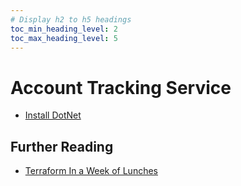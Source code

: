 ```yaml
---
# Display h2 to h5 headings
toc_min_heading_level: 2
toc_max_heading_level: 5
---
```


# Account Tracking Service

- [Install DotNet](../Modules/install-dotnet.md)

## Further Reading

- [Terraform In a Week of Lunches](../LearningPath/terraform-in-a-week-of-lunches.md)
